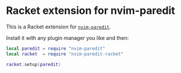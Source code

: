 # Racket extension for nvim-paredit

This is a Racket extension for [`nvim-paredit`][paredit].

[paredit]: https://github.com/julienvincent/nvim-paredit

Install it with any plugin manager you like and then:

``` lua
local paredit = require "nvim-paredit"
local racket  = require "nvim-paredit-racket"

racket.setup(paredit)
```
